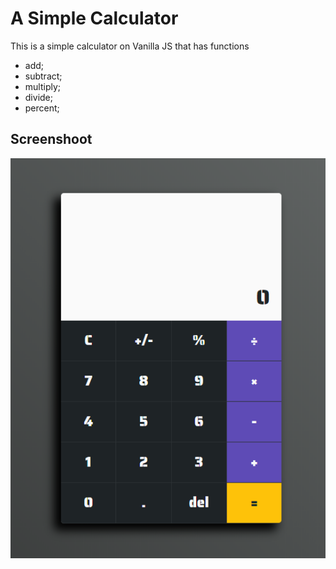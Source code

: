 # A Simple Calculator

This is a simple calculator on Vanilla JS that has functions

- add;
- subtract;
- multiply;
- divide;
- percent;

## Screenshoot
![Calculator](https://github.com/antliubimov/calculator/blob/master/calculator.png)